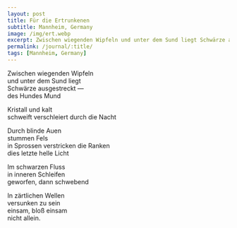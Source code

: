 ```yaml
---
layout: post
title: Für die Ertrunkenen
subtitle: Mannheim, Germany
image: /img/ert.webp
excerpt: Zwischen wiegenden Wipfeln und unter dem Sund liegt Schwärze ausgestreckt — des Hundes Mund ...
permalink: /journal/:title/
tags: [Mannheim, Germany]
---
```

Zwischen wiegenden Wipfeln  
und unter dem Sund liegt  
Schwärze ausgestreckt —  
des Hundes Mund  

Kristall und kalt  
schweift verschleiert durch die Nacht  

Durch blinde Auen  
stummen Fels  
in Sprossen verstricken die Ranken  
dies letzte helle Licht  

Im schwarzen Fluss  
in inneren Schleifen  
geworfen, dann schwebend  

In zärtlichen Wellen  
versunken zu sein  
einsam, bloß einsam  
nicht allein.  